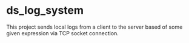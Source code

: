 # ds_log_system
This project sends local logs from a client to the server based of some given expression via TCP socket connection.
